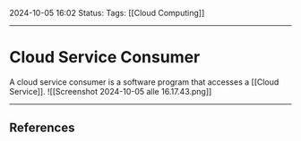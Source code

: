 2024-10-05 16:02
Status: 
Tags: [[Cloud Computing]]
___
# Cloud Service Consumer

A cloud service consumer is a software program that accesses a [[Cloud Service]].
![[Screenshot 2024-10-05 alle 16.17.43.png]]
___
## References
